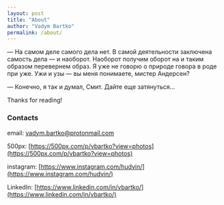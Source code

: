 ```yaml
---
layout: post
title: "About"
author: "Vadym Bartko"
permalink: /about/
---
```



— На самом деле самого дела нет. В самой деятельности заключена самость дела — и наоборот. Наоборот получим оборот на и таким образом перевернем образ. Я уже не говорю о природе говора в роде при уже. Ужи и узы — вы меня понимаете, мистер Андерсен?

— Конечно, я так и думал, Смит. Дайте еще затянуться…


Thanks for reading!

### Contacts

email: [vadym.bartko@protonmail.com](mailto:vadym.bartko@protonmail.com)

500px: [https://500px.com/p/vbartko?view=photos](https://500px.com/p/vbartko?view=photos)

instagram: [https://www.instagram.com/hudvin/](https://www.instagram.com/hudvin/)

LinkedIn: [https://www.linkedin.com/in/vbartko/](https://www.linkedin.com/in/vbartko/)

